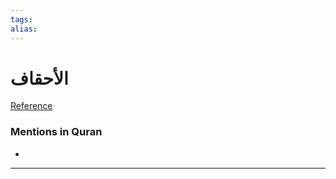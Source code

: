 ```yaml
---
tags: 
alias: 
---
```


# الأحقاف

[Reference](https://corpus.quran.com/concept.jsp?id=al-ahqaf)

### Mentions in Quran
- 

---

